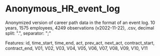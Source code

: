 # Anonymous_HR_event_log
Anonymized version of career path data in the format of an event log. 10 years, 1575 employees, 4249 observations (v2022-11-22), .csv, decimal split: ".", separator: ";"

Features:
id,	time_start,	time_end,	act,	prev_act,	next_act,	contract_start,	contract_end,	V01,	V02,	V03,	V04,	V05,	V06,	V07,	V08,	V09,	V10,	V11

